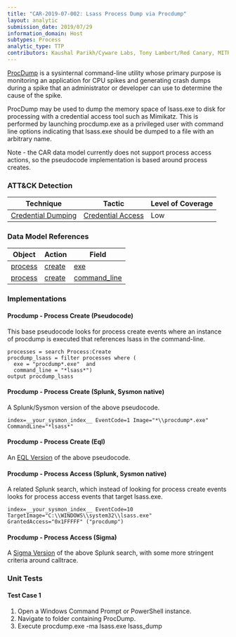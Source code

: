 ```yaml
---
title: "CAR-2019-07-002: Lsass Process Dump via Procdump"
layout: analytic
submission_date: 2019/07/29
information_domain: Host
subtypes: Process
analytic_type: TTP
contributors: Kaushal Parikh/Cyware Labs, Tony Lambert/Red Canary, MITRE
---
```


[ProcDump](https://docs.microsoft.com/en-us/sysinternals/downloads/procdump) is a sysinternal command-line utility whose primary purpose is monitoring an application for CPU spikes and generating crash dumps during a spike that an administrator or developer can use to determine the cause of the spike. 

ProcDump may be used to dump the memory space of lsass.exe to disk for processing with a credential access tool such as Mimikatz. This is performed by launching procdump.exe as a privileged user with command line options indicating that lsass.exe should be dumped to a file with an arbitrary name.

Note - the CAR data model currently does not support process access actions, so the pseudocode implementation is based around process creates.


### ATT&CK Detection
|Technique|Tactic|Level of Coverage|
|---|---|---|
|[Credential Dumping](https://attack.mitre.org/techniques/T1003/)|[Credential Access](https://attack.mitre.org/tactics/TA0006/)|Low|

### Data Model References
|Object|Action|Field|
|---|---|---|
|[process](/data_model/process) | [create](/data_model/process#create) | [exe](/data_model/process#exe) |
|[process](/data_model/process) | [create](/data_model/process#create) | [command_line](/data_model/process#command_line) |


### Implementations

#### Procdump - Process Create (Pseudocode)


This base pseudocode looks for process create events where an instance of procdump is executed that references lsass in the command-line.


```
processes = search Process:Create
procdump_lsass = filter processes where (
  exe = "procdump*.exe"  and
  command_line = "*lsass*")
output procdump_lsass
```


#### Procdump - Process Create (Splunk, Sysmon native)


A Splunk/Sysmon version of the above pseudocode.


```
index=__your_sysmon_index__ EventCode=1 Image="*\\procdump*.exe" CommandLine="*lsass*"
```


#### Procdump - Process Create (Eql)


An [EQL Version](https://eqllib.readthedocs.io/en/latest/analytics/1e1ef6be-12fc-11e9-8d76-4d6bb837cda4.html) of the above pseudocode.



#### Procdump - Process Access (Splunk, Sysmon native)


A related Splunk search, which instead of looking for process create events looks for process access events that target lsass.exe.


```
index=__your_sysmon_index__ EventCode=10 TargetImage="C:\\WINDOWS\\system32\\lsass.exe" GrantedAccess="0x1FFFFF" ("procdump")
```


#### Procdump - Process Access (Sigma)


A [Sigma Version](https://github.com/Neo23x0/sigma/blob/master/rules/windows/sysmon/sysmon_lsass_memdump.yml) of the above Splunk search, with some more stringent criteria around calltrace.




### Unit Tests

#### Test Case 1

1. Open a Windows Command Prompt or PowerShell instance.
2. Navigate to folder containing ProcDump.
3. Execute procdump.exe -ma lsass.exe lsass_dump
